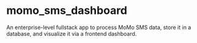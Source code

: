 # momo_sms_dashboard
An enterprise-level fullstack app to process MoMo SMS data, store it in a database, and visualize it via a frontend dashboard.
